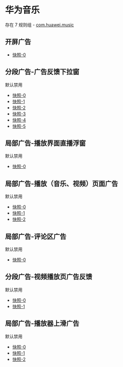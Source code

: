 # 华为音乐

存在 7 规则组 - [com.huawei.music](/src/apps/com.huawei.music.ts)

## 开屏广告

- [快照-0](https://i.gkd.li/import/12745222)

## 分段广告-广告反馈下拉窗

默认禁用

- [快照-0](https://i.gkd.li/import/13067574)
- [快照-1](https://i.gkd.li/import/13067572)
- [快照-2](https://i.gkd.li/import/13067571)
- [快照-3](https://i.gkd.li/import/13067659)
- [快照-4](https://i.gkd.li/import/13067665)
- [快照-5](https://i.gkd.li/import/13067820)

## 局部广告-播放界面直播浮窗

默认禁用

- [快照-0](https://i.gkd.li/import/13067649)

## 局部广告-播放（音乐、视频）页面广告

默认禁用

- [快照-0](https://i.gkd.li/import/13067956)
- [快照-1](https://i.gkd.li/import/13067978)
- [快照-2](https://i.gkd.li/import/13067387)

## 局部广告-评论区广告

默认禁用

- [快照-0](https://i.gkd.li/import/13067937)

## 分段广告-视频播放页广告反馈

默认禁用

- [快照-0](https://i.gkd.li/import/13067986)
- [快照-1](https://i.gkd.li/import/13067981)

## 局部广告-播放器上滑广告

默认禁用

- [快照-0](https://i.gkd.li/import/13068935)
- [快照-1](https://i.gkd.li/import/13194163)
- [快照-2](https://i.gkd.li/import/13263590)

